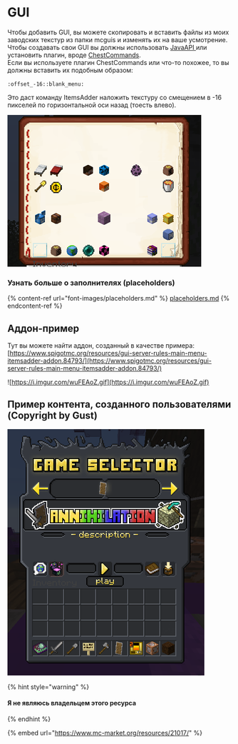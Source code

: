 # GUI

Чтобы добавить GUI, вы можете скопировать и вставить файлы из моих заводских текстур из папки mcguis и изменять их на ваше усмотрение.\
Чтобы создавать свои GUI вы должны использовать [JavaAPI ](../../../razrabotchikam/java-api/huds-guis.md)или установить плагин, вроде [ChestCommands](https://dev.bukkit.org/projects/chest-commands).\
Если вы используете плагин ChestCommands или что-то похожее, то вы должны вставить их подобным образом:

```
:offset_-16::blank_menu:
```

Это даст команду ItemsAdder наложить текстуру со смещением в -16 пикселей по горизонтальной оси назад (тоесть влево).

![](<../../../.gitbook/assets/immagine (11).png>)

### Узнать больше о заполнителях (placeholders)

{% content-ref url="font-images/placeholders.md" %}
[placeholders.md](font-images/placeholders.md)
{% endcontent-ref %}

## Аддон-пример

Тут вы можете найти аддон, созданный в качестве примера: [https://www.spigotmc.org/resources/gui-server-rules-main-menu-itemsadder-addon.84793/](https://www.spigotmc.org/resources/gui-server-rules-main-menu-itemsadder-addon.84793/)

![https://i.imgur.com/wuFEAoZ.gif](https://i.imgur.com/wuFEAoZ.gif)

## Пример контента, созданного пользователями (Copyright by Gust)

![](<../../../.gitbook/assets/immagine (100).png>)

{% hint style="warning" %}
#### Я не являюсь владельцем этого ресурса
{% endhint %}

{% embed url="https://www.mc-market.org/resources/21017/" %}
